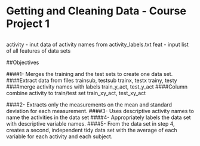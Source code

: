# Getting and Cleaning Data - Course Project 1

##
activity - inut data of activity names from activity_labels.txt
feat - input list of all features of data sets

##Objectives

####1- Merges the training and the test sets to create one data set.
####Extract data from files
trainsub, testsub
trainx, testx
trainy, testy
####merge activity names with labels
train_y_act, test_y_act
####Column combine activity to train/test set
train_xy_act, test_xy_act


####2- Extracts only the measurements on the mean and standard deviation for each measurement. 
####3- Uses descriptive activity names to name the activities in the data set
####4- Appropriately labels the data set with descriptive variable names. 
####5- From the data set in step 4, creates a second, independent tidy data set with the average of each variable for each activity and each subject.


